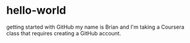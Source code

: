 # hello-world
getting started with GitHub
my name is Brian and I'm taking a Coursera class that requires creating a GitHub account.
